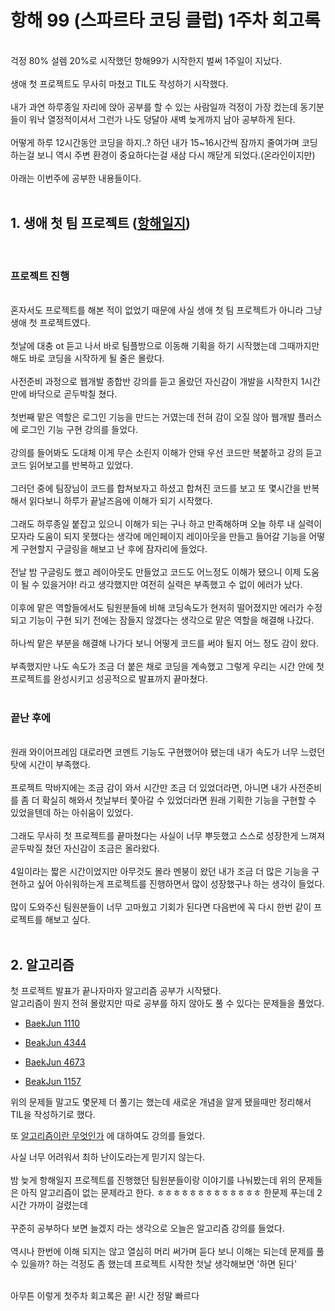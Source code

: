 # 항해 99 (스파르타 코딩 클럽) 1주차 회고록
<br>
걱정 80% 설렘 20%로 시작했던 항해99가 시작한지 벌써 1주일이 지났다.<br><br>
생애 첫 프로젝트도 무사히 마쳤고 TIL도 작성하기 시작했다. <br><br>
내가 과연 하루종일 자리에 앉아 공부를 할 수 있는 사람일까 걱정이 가장 컸는데 동기분들이 워낙 열정적이셔서 그런가 나도 덩달아 새벽 늦게까지 남아 공부하게 된다.<br><br>
어떻게 하루 12시간동안 코딩을 하지..? 하던 내가 15~16시간씩 잠까지 줄여가며 코딩하는걸 보니 역시 주변 환경이 중요하다는걸 새삼 다시 깨닫게 되었다.(온라인이지만)<br><br>
아래는 이번주에 공부한 내용들이다.
<br><br>

## 1. 생애 첫 팀 프로젝트 ([항해일지](https://github.com/DabinLim/logBook))
<br>

### 프로젝트 진행
<br>
혼자서도 프로젝트를 해본 적이 없었기 때문에 사실 생애 첫 팀 프로젝트가 아니라 그냥 생애 첫 프로젝트였다.<br><br>
첫날에 대충 ot 듣고 나서 바로 팀플방으로 이동해 기획을 하기 시작했는데 그때까지만 해도 바로 코딩을 시작하게 될 줄은 몰랐다.<br><br>
사전준비 과정으로 웹개발 종합반 강의를 듣고 올랐던 자신감이 개발을 시작한지 1시간만에 바닥으로 곧두박칠 쳤다.<br><br>
첫번째 맡은 역할은 로그인 기능을 만드는 거였는데 전혀 감이 오질 않아 웹개발 플러스에 로그인 기능 구현 강의를 들었다.<br><br>
강의를 들어봐도 도대체 이게 무슨 소린지 이해가 안돼 우선 코드만 복붙하고 강의 듣고 코드 읽어보고를 반복하고 있었다.<br><br>
그러던 중에 팀장님이 코드를 합쳐보자고 하셨고 합쳐진 코드를 보고 또 몇시간을 반복해서 읽다보니 하루가 끝날즈음에 이해가 되기 시작했다.<br><br>
그래도 하루종일 붙잡고 있으니 이해가 되는 구나 하고 만족해하며 오늘 하루 내 실력이 모자라 도움이 되지 못했다는 생각에 메인페이지 레이아웃을 만들고 들어갈 기능을 어떻게 구현할지 구글링을 해보고 난 후에 잠자리에 들었다.<br><br>
전날 밤 구글링도 했고 레이아웃도 만들었고 코드도 어느정도 이해가 됐으니 이제 도움이 될 수 있을거야! 라고 생각했지만 여전히 실력은 부족했고 수 없이 에러가 났다.<br><br>
이후에 맡은 역할들에서도 팀원분들에 비해 코딩속도가 현저히 떨어졌지만 에러가 수정 되고 기능이 구현 되기 전에는 잠들지 않겠다는 생각으로 맡은 역할을 해결해 나갔다.<br><br>
하나씩 맡은 부분을 해결해 나가다 보니 어떻게 코드를 써야 될지 어느 정도 감이 왔다.<br><br>
부족했지만 나도 속도가 조금 더 붙은 채로 코딩을 계속했고 그렇게 우리는 시간 안에 첫 프로젝트를 완성시키고 성공적으로 발표까지 끝마쳤다.<br><br>

### 끝난 후에
<br>
원래 와이어프레임 대로라면 코멘트 기능도 구현했어야 됐는데 내가 속도가 너무 느렸던 탓에 시간이 부족했다.<br><br>
프로젝트 막바지에는 조금 감이 와서 시간만 조금 더 있었더라면,
아니면 내가 사전준비를 좀 더 확실히 해와서 첫날부터 쫓아갈 수 있었더라면 원래 기획한 기능을 구현할 수 있었을텐데 하는 아쉬움이 있었다.<br><br>
그래도 무사히 첫 프로젝트를 끝마쳤다는 사실이 너무 뿌듯했고 스스로 성장한게 느껴져 곧두박질 쳤던 자신감이 조금은 올라왔다.<br><br>
4일이라는 짧은 시간이었지만 아무것도 몰라 멘붕이 왔던 내가 조금 더 많은 기능을 구현하고 싶어 아쉬워하는게 프로젝트를 진행하면서 많이 성장했구나 하는 생각이 들었다.<br><br>
많이 도와주신 팀원분들이 너무 고마웠고 기회가 된다면 다음번에 꼭 다시 한번 같이 프로젝트를 해보고 싶다.<br><br>


## 2. 알고리즘

첫 프로젝트 발표가 끝나자마자 알고리즘 공부가 시작됐다.<br>
알고리즘이 뭔지 전혀 몰랐지만 따로 공부를 하지 않아도 풀 수 있다는 문제들을 풀었다.

* [BaekJun 1110](https://github.com/DabinLim/Today-I-Learned/blob/master/Algorithm/problem1110.md)

* [BeakJun 4344](https://github.com/DabinLim/Today-I-Learned/blob/master/Algorithm/problem4344.md)

* [BaekJun 4673](https://github.com/DabinLim/Today-I-Learned/blob/master/Algorithm/problem4673.md)

* [BeakJun 1157](https://github.com/DabinLim/Today-I-Learned/blob/master/Algorithm/problem1157.md)

위의 문제들 말고도 몇문제 더 풀기는 했는데
새로운 개념을 알게 됐을때만 정리해서 TIL을 작성하기로 했다.

또 [알고리즘이란 무엇인가](https://github.com/DabinLim/Today-I-Learned/blob/master/Algorithm/algorithmis.md) 에 대하여도 강의를 들었다.

사실 너무 어려워서 최하 난이도라는게 믿기지 않는다.<br><br>
밤 늦게 항해일지 프로젝트를 진행했던 팀원분들이랑 이야기를 나눠봤는데 위의 문제들은 아직 알고리즘이 없는 문제라고 한다. ㅎㅎㅎㅎㅎㅎㅎㅎㅎㅎㅎㅎㅎ 한문제 푸는데 2시간 가까이 걸렸는데<br><br>
꾸준히 공부하다 보면 늘겠지 라는 생각으로 오늘은 알고리즘 강의를 들었다. <br><br>
역시나 한번에 이해 되지는 않고 열심히 머리 써가며 듣다 보니 이해는 되는데 문제를 풀 수 있을까? 하는 걱정도 좀 했는데 프로젝트 시작한 첫날 생각해보면 '하면 된다'<br><br>


아무튼 이렇게 첫주차 회고록은 끝! 시간 정말 빠르다

